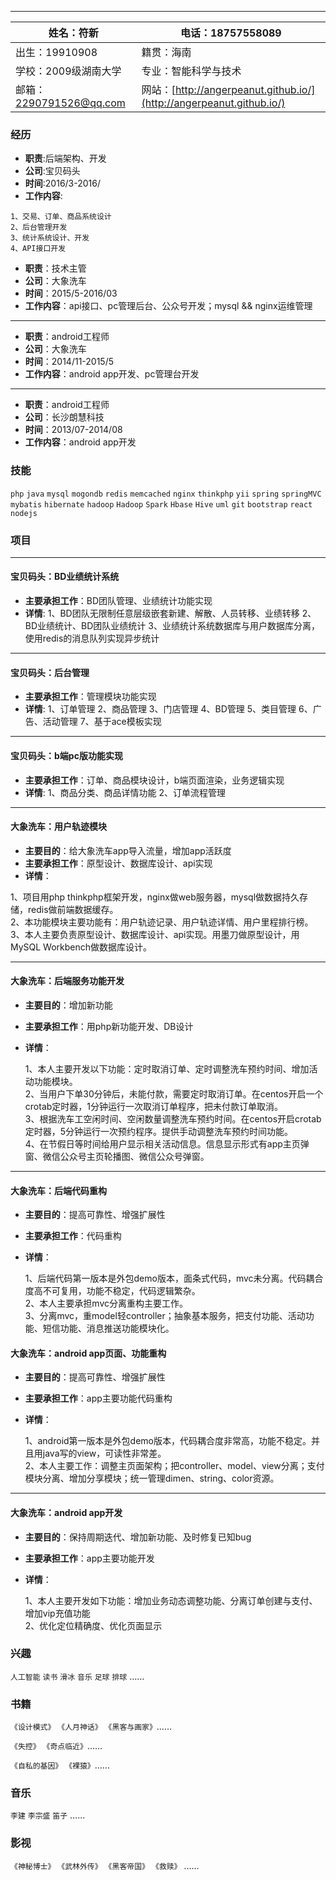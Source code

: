 
---
|姓名：符新 | 电话：18757558089 |
|---|---|
|出生：19910908 |籍贯：海南|
|学校：2009级湖南大学 |专业：智能科学与技术|
|邮箱：<2290791526@qq.com> |网站：[http://angerpeanut.github.io/](http://angerpeanut.github.io/)|

### 经历
- **职责**:后端架构、开发
- **公司**:宝贝码头
- **时间**:2016/3-2016/
- **工作内容**:
```
1、交易、订单、商品系统设计
2、后台管理开发
3、统计系统设计、开发
4、API接口开发
```

- **职责**：技术主管
- **公司**：大象洗车
- **时间**：2015/5-2016/03
- **工作内容**：api接口、pc管理后台、公众号开发；mysql && nginx运维管理

---
- **职责**：android工程师
- **公司**：大象洗车
- **时间**：2014/11-2015/5
- **工作内容**：android app开发、pc管理台开发

---
- **职责**：android工程师
- **公司**：长沙朗慧科技
- **时间**：2013/07-2014/08
- **工作内容**：android app开发

### 技能
```php``` ```java``` ```mysql``` ```mogondb``` ```redis``` ```memcached``` ```nginx``` 
```thinkphp``` ```yii```
```spring``` ```springMVC``` ```mybatis``` ```hibernate``` 
```hadoop``` ```Hadoop``` ```Spark``` ```Hbase``` ```Hive```
```uml``` ```git``` ```bootstrap``` ```react``` ```nodejs```

### 项目
----
#### 宝贝码头：BD业绩统计系统
  - **主要承担工作**：BD团队管理、业绩统计功能实现
  - **详情**:
  1、BD团队无限制任意层级嵌套新建、解散、人员转移、业绩转移
  2、BD业绩统计、BD团队业绩统计
  3、业绩统计系统数据库与用户数据库分离，使用redis的消息队列实现异步统计


----
#### 宝贝码头：后台管理
  - **主要承担工作**：管理模块功能实现
  - **详情**:
  1、订单管理
  2、商品管理
  3、门店管理
  4、BD管理
  5、类目管理
  6、广告、活动管理
  7、基于ace模板实现

----
#### 宝贝码头：b端pc版功能实现
  - **主要承担工作**：订单、商品模块设计，b端页面渲染，业务逻辑实现
  - **详情**:
  1、商品分类、商品详情功能
  2、订单流程管理

----
#### 大象洗车：用户轨迹模块
  - **主要目的**：给大象洗车app导入流量，增加app活跃度
  - **主要承担工作**：原型设计、数据库设计、api实现
  - **详情**：

  1、项目用php thinkphp框架开发，nginx做web服务器，mysql做数据持久存储，redis做前端数据缓存。<br>
  2、本功能模块主要功能有：用户轨迹记录、用户轨迹详情、用户里程排行榜。<br>
  3、本人主要负责原型设计、数据库设计、api实现。用墨刀做原型设计，用MySQL Workbench做数据库设计。

----
#### 大象洗车：后端服务功能开发
  - **主要目的**：增加新功能
  - **主要承担工作**：用php新功能开发、DB设计
  - **详情**：

    1、本人主要开发以下功能：定时取消订单、定时调整洗车预约时间、增加活动功能模块。<br>
    2、当用户下单30分钟后，未能付款，需要定时取消订单。在centos开启一个crotab定时器，1分钟运行一次取消订单程序，把未付款订单取消。<br>
    3、根据洗车工空闲时间、空闲数量调整洗车预约时间。在centos开启crotab定时器，5分钟运行一次预约程序。提供手动调整洗车预约时间功能。<br>
    4、在节假日等时间给用户显示相关活动信息。信息显示形式有app主页弹窗、微信公众号主页轮播图、微信公众号弹窗。
    
----
#### 大象洗车：后端代码重构
  - **主要目的**：提高可靠性、增强扩展性
  - **主要承担工作**：代码重构
  - **详情**：

      1、后端代码第一版本是外包demo版本，面条式代码，mvc未分离。代码耦合度高不可复用，功能不稳定，代码逻辑繁杂。<br>
      2、本人主要承担mvc分离重构主要工作。<br>
      3、分离mvc，重model轻controller；抽象基本服务，把支付功能、活动功能、短信功能、消息推送功能模块化。


#### 大象洗车：android app页面、功能重构
  - **主要目的**：提高可靠性、增强扩展性
  - **主要承担工作**：app主要功能代码重构
  - **详情**：

    1、android第一版本是外包demo版本，代码耦合度非常高，功能不稳定。并且用java写的view，可读性非常差。<br>
    2、本人主要工作：调整主页面架构；把controller、model、view分离；支付模块分离、增加分享模块；统一管理dimen、string、color资源。
    
----
#### 大象洗车：android app开发
  - **主要目的**：保持周期迭代、增加新功能、及时修复已知bug
  - **主要承担工作**：app主要功能开发
  - **详情**：

    1、本人主要开发如下功能：增加业务动态调整功能、分离订单创建与支付、增加vip充值功能<br>
    2、优化定位精确度、优化页面显示

### 兴趣
```人工智能``` ```读书``` ```滑冰``` ```音乐``` ```足球``` ```排球``` ……

### 书籍
```《设计模式》``` ```《人月神话》``` ```《黑客与画家》```……

```《失控》``` ```《奇点临近》```……

```《自私的基因》``` ```《裸猿》```……
### 音乐
```李建``` ```李宗盛``` ```笛子``` ……
### 影视
```《神秘博士》``` ```《武林外传》``` ```《黑客帝国》``` ```《救赎》``` ……
